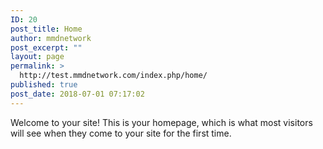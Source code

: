 ```yaml
---
ID: 20
post_title: Home
author: mmdnetwork
post_excerpt: ""
layout: page
permalink: >
  http://test.mmdnetwork.com/index.php/home/
published: true
post_date: 2018-07-01 07:17:02
---
```

Welcome to your site! This is your homepage, which is what most visitors will see when they come to your site for the first time.